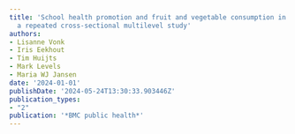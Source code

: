```yaml
---
title: 'School health promotion and fruit and vegetable consumption in secondary schools:
  a repeated cross-sectional multilevel study'
authors:
- Lisanne Vonk
- Iris Eekhout
- Tim Huijts
- Mark Levels
- Maria WJ Jansen
date: '2024-01-01'
publishDate: '2024-05-24T13:30:33.903446Z'
publication_types:
- "2"
publication: '*BMC public health*'
---
```

